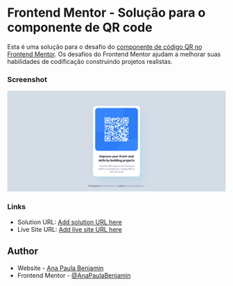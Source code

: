 # Frontend Mentor - Solução para o componente de QR code

Esta é uma solução para o desafio do [componente de código QR no Frontend Mentor](https://www.frontendmentor.io/challenges/qr-code-component-iux_sIO_H). Os desafios do Frontend Mentor ajudam a melhorar suas habilidades de codificação construindo projetos realistas.

### Screenshot

![](./design/frontendMentor-QRCode.png)

### Links

- Solution URL: [Add solution URL here](https://your-solution-url.com)
- Live Site URL: [Add live site URL here](https://your-live-site-url.com)

## Author

- Website - [Ana Paula Benjamin](https://www.your-site.com)
- Frontend Mentor - [@AnaPaulaBenjamin](https://www.frontendmentor.io/profile/AnaPaulaBenjamin)
